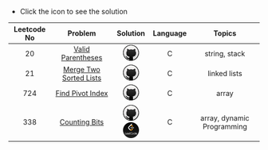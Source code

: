 * Click the icon to see the solution

|Leetcode No|Problem    |Solution   |Language|Topics|
|:-----------:|:-----------:|:-----------:|:--------------:|:--------------:|
|20         |[Valid Parentheses](https://leetcode.com/problems/valid-parentheses/)|[![](icons/githubs.png)](https://github.com/meteahmetyakar/leetcode-problems/blob/main/problems/1.Valid%20Parantheses/solution.c)|C|string, stack|
|21|[Merge Two Sorted Lists](https://leetcode.com/problems/merge-two-sorted-lists/)|[![](icons/githubs.png)](https://github.com/meteahmetyakar/leetcode-problems/tree/main/problems/2.Merge%20Two%20Sorted%20Lists/solution.c)|C|linked lists|
|724|[Find Pivot Index](https://leetcode.com/problems/find-pivot-index/)|[![](icons/githubs.png)](https://github.com/meteahmetyakar/leetcode-problems/tree/main/problems/3.Find%20Pivot%20Index/solution.c)|C|array|
|338|[Counting Bits](https://leetcode.com/problems/counting-bits/)|[![](icons/githubs.png)](https://github.com/meteahmetyakar/leetcode-problems/tree/main/problems/4.Counting%20Bits/solution.c) [![](icons/leetcodes.png)](https://leetcode.com/problems/counting-bits/discuss/2286703/C-or-DP-or-Easy-understanding-and-with-explanation) |C|array, dynamic Programming|
